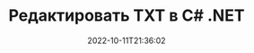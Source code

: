 ---
############################# Static ############################
layout: "auto-gen-editor"
date: 2022-10-11T21:36:02
draft: false
otherformats: doc docx docm dotx xls xlsx xlsm ppt pptx pptm mobi epub html mhtml xml csv pdf xps msg eml

############################# Head ############################
head_title: "Редактор TXT — редактируйте TXT на C# .NET"
head_description: "Как редактировать TXT в C# .NET, используя несколько строк кода? Используйте API-интерфейсы обработки документов GroupDocs для редактирования, обновления и сохранения файлов более чем 30 форматов."

############################# Header ############################
title: "Редактировать TXT в C# .NET"
description: "Эффективное и надёжное редактирование TXT используя API GroupDocs.Editor for C# .NET, выполняющиеся на серверной стороне, без использования стороннего ПО типа Microsoft Office или Open Office."
bg_image: "https://cms.admin.containerize.com/templates/aspose/App_Themes/V3/images/bg/header1.png"
bg_overlay: false
button:
    enable: true
    icon: "fas fa-arrow-down"
    label: "Скачать бесплатную пробную версию"
    link: "https://downloads.groupdocs.com/editor/net"

############################# SubMenu ############################
submenu:
    enable: true

    left:
        img_alt: "GroupDocs.Editor for .NET"
        image: "https://cms.admin.containerize.com/templates/groupdocs/images/product-logos/90x90-noborder/groupdocs-editor-net.png"
        product: "GroupDocs.Editor"
        platform: ".NET"

    middle:
        button:

            # button loop
            - link: "https://apireference.groupdocs.com/editor/net"
              text: "Справочник по API"

            # button loop
            - link: "https://github.com/groupdocs-editor"
              text: "Примеры кода"

            # button loop
            - link: "https://products.groupdocs.app/editor/family"
              text: "Живые демонстрации"

            # button loop
            - link: "https://purchase.groupdocs.com/pricing/editor/net"
              text: "Цены"

    right:
        link_download: "https://downloads.groupdocs.com/editor"
        link_learn: "https://docs.groupdocs.com/editor/net"
        link_buy: "https://purchase.groupdocs.com"

############################# About ############################
about:
    enable: true
    title: "О GroupDocs.Editor for .NET API"
    content: |
        [GroupDocs.Editor for .NET](/ru/editor/net/) API — правильный выбор для редактирования документов и презентаций Microsoft Word, Excel, PowerPoint, Open Office. GroupDocs.Editor — это автономный API, который подходит для серверных и внутренних систем, где требуется высокая производительность. Он не зависит от какого-либо программного обеспечения, такого как Microsoft или Open Office.

############################# Steps ############################
steps:
    enable: true
    title_left: "Шаги по редактированию TXT в C#"
    content_left: |
        [GroupDocs.Editor for .NET](/ru/editor/net/) предоставляет разработчикам простой и понятный способ редактирования файлов TXT с помощью нескольких строк кода.
        * Создайте экземпляр класса `Editor` с указанием обязательного пути к файлу или потока и загрузите файл TXT
        * Создайте и установите экземпляр класса `TextEditOptions` для формата файла TXT
        * Вызовите метод `Editor.Edit()` и получите документ TXT в формате HTML, который легко редактируется любым WYSIWYG-редактором.
        * Вызовите метод `Editor.Save()` и сохраните отредактированный файл TXT, используя класс `TextSaveOptions`

        
    title_right: "Системные Требования"
    content_right: |
        Базовое редактирование документа с помощью GroupDocs.Editor for .NET API можно выполнить, выполнив несколько простых шагов. Наши API поддерживаются на всех основных платформах и операционных системах. Перед выполнением приведенного ниже кода убедитесь, что в вашей системе предварительно установлены следующие компоненты.

        * Операционные системы: Microsoft Windows, Linux, MacOS
        * Среды разработки: Microsoft Visual Studio, Xamarin, MonoDevelop
        * Фреймворки: .NET Framework, .NET Standard, .NET Core, Mono
        * Получите последнюю версию GroupDocs.Editor for .NET, загруженную с [NuGet](https://www.nuget.org/packages/groupdocs.editor)
        
    code: |        
        ```csharp
        // Load the TXT file into Editor
        Editor editor = new Editor("source.txt");

        // Create and adjust the TXT edit options
        TextEditOptions editOptions = new TextEditOptions();
        
        // Open input TXT document for edit — obtain an intermediate document, that can be edited
        EditableDocument beforeEdit = editor.Edit(editOptions);

        // Grab TXT document content and associated resources from editable document
        string content = beforeEdit.GetEmbeddedHtml();

        // Send the content to WYSIWYG-editor, edit it there, and send edited content back to the server-side
        // This step simulates a such operation
        string updatedContent = content.Replace("text", "Edited text");

        // Grab edited content and resources from WYSIWYG-editor and create a new EditableDocument instance from it
        EditableDocument afterEdit = EditableDocument.FromMarkup(updatedContent, null);

        // Create and adjust the save options
        TextSaveOptions saveOptions = new TextSaveOptions();

        // Save edited TXT document to the file
        editor.Save(afterEdit, "edited.txt", saveOptions);
        ```
        
############################# Demos ############################
demos:
    enable: true
    title: "Демоверсии редактора TXT"
    content: |
        Отредактируйте TXT прямо сейчас, посетив [живые демонстрации](https://products.groupdocs.app/editor/family). Живая демонстрация имеет следующие преимущества
        
############################# More Formats ############################
more_formats:
    enable: true
    title: "Другие поддерживаемые редакторы"
    content: |
        Вы также можете редактировать файлы других форматов. Пожалуйста, ознакомьтесь с полным списком ниже.


############################# Back to top ###############################
back_to_top:
    enable: true
---